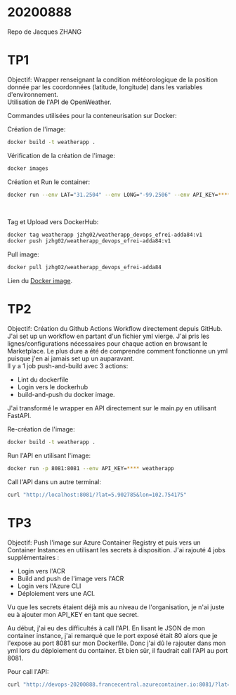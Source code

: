 # 20200888
Repo de Jacques ZHANG

<h1>TP1</h1>

Objectif: Wrapper renseignant la condition météorologique de la position donnée par les coordonnées (latitude, longitude) dans les variables d'environnement. <br/> Utilisation de l'API de OpenWeather. <br/> 

Commandes utilisées pour la conteneurisation sur Docker: <br/>

Création de l'image: 
```bash
docker build -t weatherapp .
```
Vérification de la création de l'image: 
```bash
docker images
```
Création et Run le container: 
```bash
docker run --env LAT="31.2504" --env LONG="-99.2506" --env API_KEY=**** weatherapp
```
<br/>

Tag et Upload vers DockerHub: 
```bash
docker tag weatherapp jzhg02/weatherapp_devops_efrei-adda84:v1
docker push jzhg02/weatherapp_devops_efrei-adda84:v1
```
Pull image:
```bash
docker pull jzhg02/weatherapp_devops_efrei-adda84
```

Lien du [Docker image](https://hub.docker.com/r/jzhg02/weatherapp_devops_efrei-adda84).

<h1>TP2</h1>

Objectif: Création du Github Actions Workflow directement depuis GitHub. 
J'ai set up un workflow en partant d'un fichier yml vierge. J'ai pris les lignes/configurations nécessaires pour chaque action en browsant le Marketplace. 
Le plus dure a été de comprendre comment fonctionne un yml puisque j'en ai jamais set up un auparavant. <br/>
Il y a 1 job push-and-build avec 3 actions: 
- Lint du dockerfile
- Login vers le dockerhub 
- build-and-push du docker image. 

J'ai transformé le wrapper en API directement sur le main.py en utilisant FastAPI. 

Re-création de l'image: 
```bash
docker build -t weatherapp .
```
Run l'API en utilisant l'image: 
```bash
docker run -p 8081:8081 --env API_KEY=**** weatherapp
```
Call l'API dans un autre terminal: 
```bash
curl "http://localhost:8081/?lat=5.902785&lon=102.754175"
```

<h1>TP3</h1>

Objectif: Push l'image sur Azure Container Registry et puis vers un Container Instances en utilisant les secrets à disposition. 
J'ai rajouté 4 jobs supplémentaires : 
- Login vers l'ACR
- Build and push de l'image vers l'ACR
- Login vers l'Azure CLI
- Déploiement vers une ACI.

Vu que les secrets étaient déjà mis au niveau de l'organisation, je n'ai juste eu à ajouter mon API_KEY en tant que secret. 

Au début, j'ai eu des difficultés à call l'API. En lisant le JSON de mon container instance, j'ai remarqué que le port exposé était 80 alors que je l'expose au port 8081 sur mon Dockerfile. Donc j'ai dû le rajouter dans mon yml lors du déploiement du container. 
Et bien sûr, il faudrait call l'API au port 8081. 

Pour call l'API: 
```bash
curl "http://devops-20200888.francecentral.azurecontainer.io:8081/?lat=5.902785&lon=102.754175"
```
